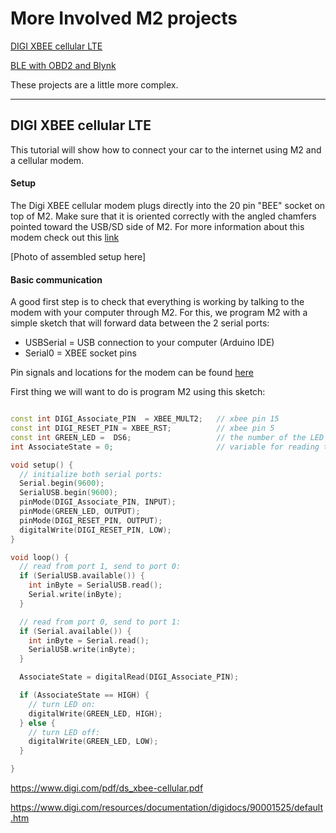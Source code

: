 More Involved M2 projects
=========================

[DIGI XBEE cellular LTE](#digi-xbee-celllar-lte)

[BLE with OBD2 and Blynk](#blynk)

These projects are a little more complex.

---

## DIGI XBEE cellular LTE


This tutorial will show how to connect your car to the internet using M2 and a cellular modem.

#### Setup

The Digi XBEE cellular modem plugs directly into the 20 pin "BEE" socket on top of M2. Make sure that it is oriented correctly with the angled chamfers pointed toward the USB/SD side of M2. For more information about this modem check out this [link](https://www.digi.com/products/xbee-rf-solutions/embedded-cellular-modems/digi-xbee-cellular)

[Photo of assembled setup here]

#### Basic communication

A good first step is to check that everything is working by talking to the modem with your computer through M2. For this, we program M2 with a simple sketch that will forward data between the 2 serial ports:

- USBSerial = USB connection to your computer (Arduino IDE)
- Serial0 = XBEE socket pins

Pin signals and locations for the modem can be found [here](https://www.digi.com/resources/documentation/digidocs/90001525/default.htm#reference/r_pinouts_th.htm%3FTocPath%3DHardware%7CPin%2520signals%7C_____0)

First thing we will want to do is program M2 using this sketch:

```cpp

const int DIGI_Associate_PIN  = XBEE_MULT2;   // xbee pin 15
const int DIGI_RESET_PIN = XBEE_RST;          // xbee pin 5
const int GREEN_LED =  DS6;                   // the number of the LED pin
int AssociateState = 0;                       // variable for reading the associate status

void setup() {
  // initialize both serial ports:
  Serial.begin(9600);
  SerialUSB.begin(9600);
  pinMode(DIGI_Associate_PIN, INPUT);
  pinMode(GREEN_LED, OUTPUT);
  pinMode(DIGI_RESET_PIN, OUTPUT);
  digitalWrite(DIGI_RESET_PIN, LOW);
}

void loop() {
  // read from port 1, send to port 0:
  if (SerialUSB.available()) {
    int inByte = SerialUSB.read();
    Serial.write(inByte);
  }

  // read from port 0, send to port 1:
  if (Serial.available()) {
    int inByte = Serial.read();
    SerialUSB.write(inByte);
  }

  AssociateState = digitalRead(DIGI_Associate_PIN);

  if (AssociateState == HIGH) {
    // turn LED on:
    digitalWrite(GREEN_LED, HIGH);
  } else {
    // turn LED off:
    digitalWrite(GREEN_LED, LOW);
  }

}
```


https://www.digi.com/pdf/ds_xbee-cellular.pdf

https://www.digi.com/resources/documentation/digidocs/90001525/default.htm
